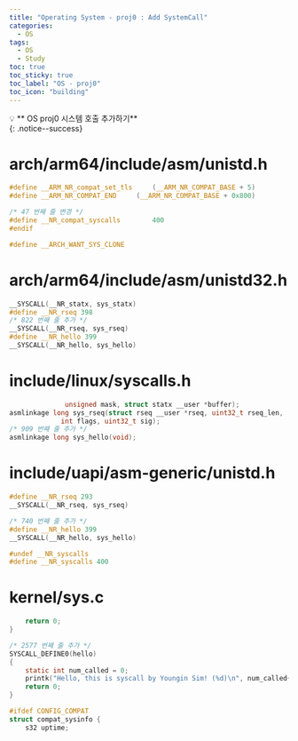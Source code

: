 ```yaml
---
title: "Operating System - proj0 : Add SystemCall"
categories:
  - OS
tags:
  - OS
  - Study
toc: true
toc_sticky: true
toc_label: "OS - proj0"
toc_icon: "building"
---
```


💡 ** OS proj0 시스템 호출 추가하기**<br>
{: .notice--success}

# arch/arm64/include/asm/unistd.h
```c
#define __ARM_NR_compat_set_tls		(__ARM_NR_COMPAT_BASE + 5)
#define __ARM_NR_COMPAT_END		(__ARM_NR_COMPAT_BASE + 0x800)

/* 47 번째 줄 변경 */
#define __NR_compat_syscalls		400
#endif

#define __ARCH_WANT_SYS_CLONE
```

# arch/arm64/include/asm/unistd32.h
```c
__SYSCALL(__NR_statx, sys_statx)
#define __NR_rseq 398
/* 822 번째 줄 추가 */
__SYSCALL(__NR_rseq, sys_rseq)
#define __NR_hello 399
__SYSCALL(__NR_hello, sys_hello)
```

# include/linux/syscalls.h
```c
			  unsigned mask, struct statx __user *buffer);
asmlinkage long sys_rseq(struct rseq __user *rseq, uint32_t rseq_len,
			 int flags, uint32_t sig);
/* 909 번째 줄 추가 */
asmlinkage long sys_hello(void);
```

# include/uapi/asm-generic/unistd.h
```c
#define __NR_rseq 293
__SYSCALL(__NR_rseq, sys_rseq)

/* 740 번째 줄 추가 */
#define __NR_hello 399
__SYSCALL(__NR_hello, sys_hello)

#undef __NR_syscalls
#define __NR_syscalls 400
```

# kernel/sys.c
```c
	return 0;
}

/* 2577 번째 줄 추가 */
SYSCALL_DEFINE0(hello)
{
	static int num_called = 0;
	printk("Hello, this is syscall by Youngin Sim! (%d)\n", num_called++);
	return 0;
}

#ifdef CONFIG_COMPAT
struct compat_sysinfo {
	s32 uptime;
```
